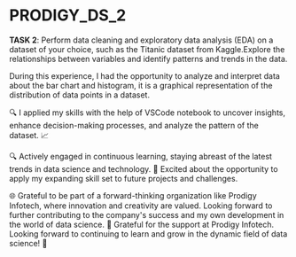 # PRODIGY_DS_2

**TASK 2**: Perform data cleaning and exploratory data analysis (EDA) on a dataset of your choice, such as the Titanic dataset from Kaggle.Explore the relationships between variables and identify patterns and trends in the data.

During this experience, I had the opportunity to analyze and interpret data about the bar chart and histogram, it is a graphical representation of the distribution of data points in a dataset.

🔍 I applied my skills with the help of VSCode notebook to uncover insights, enhance decision-making processes, and analyze the pattern of the dataset. 📈

🔍 Actively engaged in continuous learning, staying abreast of the latest trends in data science and technology. 🚀 Excited about the opportunity to apply my expanding skill set to future projects and challenges.

🌐 Grateful to be part of a forward-thinking organization like Prodigy Infotech, where innovation and creativity are valued. Looking forward to further contributing to the company's success and my own development in the world of data science. 🤝 Grateful for the support at Prodigy Infotech. Looking forward to continuing to learn and grow in the dynamic field of data science! 💼

